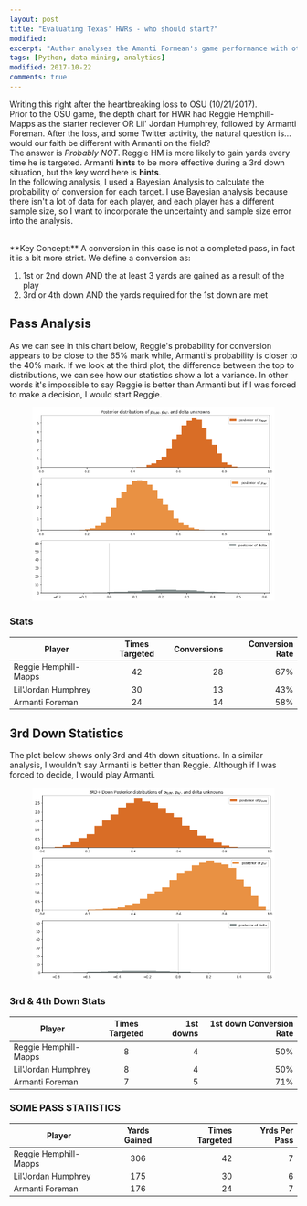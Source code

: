 ```yaml
---
layout: post
title: "Evaluating Texas' HWRs - who should start?"
modified:
excerpt: "Author analyses the Amanti Formean's game performance with other WR in the team"
tags: [Python, data mining, analytics]
modified: 2017-10-22
comments: true
---
```


Writing this right after the heartbreaking loss to OSU (10/21/2017).
<br>
Prior to the OSU game, the depth chart for HWR had Reggie Hemphill-Mapps as the starter reciever OR Lil' Jordan Humphrey, followed by Armanti Foreman. After the loss, and some Twitter activity, the natural question is... would our faith be different with Armanti on the field?
<br>
The answer is *Probably NOT*. Reggie HM is more likely to gain yards every time he is targeted. Armanti **hints** to be more effective during a 3rd down situation, but the key word here is **hints**. 
<br>
In the following analysis, I used a Bayesian Analysis to calculate the probability of conversion for each target. I use Bayesian analysis because there isn't a lot of data for each player, and each player has a different sample size, so I want to incorporate the uncertainty and sample size error into the analysis.

<br>
**Key Concept:** A conversion in this case is not a completed pass, in fact it is a bit more strict.
We define a conversion as:

1. 1st or 2nd down AND the at least 3 yards are gained as a result of the play
2. 3rd or 4th down AND the yards required for the 1st down are met

## Pass Analysis

As we can see in this chart below, Reggie's probability for conversion appears to be close to the 65% mark while, Armanti's probability is closer to the 40% mark. If we look at the third plot, the difference between the top to distributions, we can see how our statistics show a lot a variance. In other words it's impossible to say Reggie is better than Armanti but if I was forced to make a decision, I would start Reggie. 

<figure>
     <img src="/images/WR_OSU/RHM_AF_HWR.png">
    <figcaption></figcaption>
</figure>

### Stats

| Player        | Times Targeted       | Conversions           | Conversion Rate           |
| ------------- |:-------------:| -----:| -----:|
| Reggie Hemphill-Mapps      | 42 | 28 | 67% |
| Lil'Jordan Humphrey      | 30 |   13 | 43% |
| Armanti Foreman        |24|  14 | 58% |

## 3rd Down Statistics

The plot below shows only 3rd and 4th down situations. In a similar analysis, I wouldn't say Armanti is better than Reggie. Although if I was forced to decide, I would play Armanti. 


<figure>
     <img src="/images/WR_OSU/3rd_RHM_AF_HWR.png">
    <figcaption></figcaption>
</figure>

### 3rd & 4th Down Stats

| Player        | Times Targeted           | 1st downs           | 1st down Conversion Rate           |
| ------------- |:-------------:| -----:| -----:|
| Reggie Hemphill-Mapps      | 8 | 4 | 50% |
| Lil'Jordan Humphrey      | 8 |   4 | 50% |
| Armanti Foreman        |7|  5 | 71% |










### SOME PASS STATISTICS
| Player        | Yards Gained           | Times Targeted  | Yrds Per Pass  |
| ------------- |:-------------:| -----:| -----:|
| Reggie Hemphill-Mapps      | 306 |42 | 7|
| Lil'Jordan Humphrey      | 175      |   30 | 6|
| Armanti Foreman | 176      |    24 | 7|






